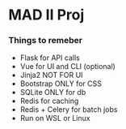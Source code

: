 # MAD II Proj

### Things to remeber

- Flask for API calls
- Vue for UI and CLI (optional)
- Jinja2 NOT FOR UI
- Bootstrap ONLY for CSS
- SQLite ONLY for db
- Redis for caching
- Redis + Celery for batch jobs
- Run on WSL or Linux
